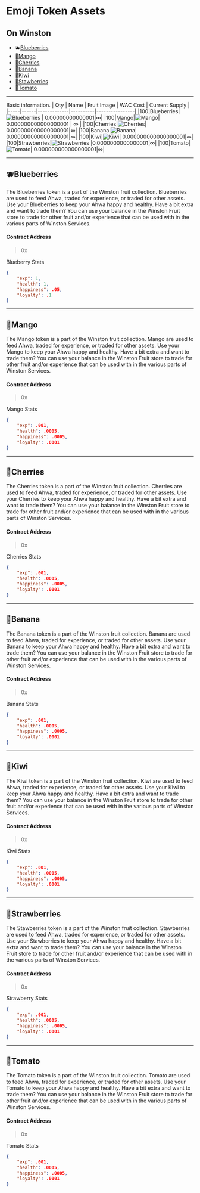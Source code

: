 # Emoji Token Assets
## On Winston

* 🫐[Blueberries](./#Blueberries) 
* 🥭[Mango](./#Mango) 
* 🍒[Cherries](./#Cherries) 
* 🍌[Banana](#Banana) 
* 🥝[Kiwi](#Kiwi) 
* 🍓[Stawberries](#Strawberries) 
* 🍅[Tomato](#Tomato) 
---
Basic information.
| Qty | Name | Fruit Image | WAC Cost | Current Supply |
|-----|------|-------------|----------|----------------|
|100|Blueberries|![Blueberries](./assets/Blueberries_96_x_96.svg) | 0.00000000000001|∞|
|100|Mango|![Mango](./assets/Mango_96_x_96.svg)| 0.000000000000000001 | ∞ |
|100|Cherries|![Cherries](./assets/Cherries_96_x_96.svg)| 0.000000000000000001|∞|
|100|Banana|![Banana](./assets/Banana_96_x_96.svg)| 0.000000000000000001|∞|
|100|Kiwi|![Kiwi](./assets/Kiwi_96_x_96.svg)| 0.000000000000000001|∞|
|100|Strawberries|![Strawberries](./assets/Strawbeery_96_x_96.svg) |0.0000000000000001|∞|
|100|Tomato|![Tomato](./assets/Tomatoe_96_x_96.svg)| 0.000000000000000001|∞|

---    
## 🫐Blueberries
The Blueberries token is a part of the Winston fruit collection. Blueberries are used to feed Ahwa, traded for experience, or traded for other assets. Use your Blueberries to keep your Ahwa happy and healthy. Have a bit extra and want to trade them? You can use your balance in the Winston Fruit store to trade for other fruit and/or experience that can be used with in the various parts of Winston Services. 

#### Contract Address
> 0x 

Blueberry Stats
```JSON
{
    "exp": 1,
    "health": 1,
    "happiness": .05,
    "loyalty": .1
}
```

---
## 🥭Mango

The Mango token is a part of the Winston fruit collection. Mango are used to feed Ahwa, traded for experience, or traded for other assets. Use your Mango to keep your Ahwa happy and healthy. Have a bit extra and want to trade them? You can use your balance in the Winston Fruit store to trade for other fruit and/or experience that can be used with in the various parts of Winston Services. 

#### Contract Address
> 0x 


Mango Stats
```JSON
{
    "exp": .001,
    "health": .0005,
    "happiness": .0005,
    "loyalty": .0001
}
```
---
## 🍒Cherries

The Cherries token is a part of the Winston fruit collection. Cherries are used to feed Ahwa, traded for experience, or traded for other assets. Use your Cherries to keep your Ahwa happy and healthy. Have a bit extra and want to trade them? You can use your balance in the Winston Fruit store to trade for other fruit and/or experience that can be used with in the various parts of Winston Services. 

#### Contract Address
> 0x 



Cherries Stats
```JSON
{
    "exp": .001,
    "health": .0005,
    "happiness": .0005,
    "loyalty": .0001
}
```
---
## 🍌Banana

The Banana token is a part of the Winston fruit collection. Banana are used to feed Ahwa, traded for experience, or traded for other assets. Use your Banana to keep your Ahwa happy and healthy. Have a bit extra and want to trade them? You can use your balance in the Winston Fruit store to trade for other fruit and/or experience that can be used with in the various parts of Winston Services.

#### Contract Address
> 0x 


Banana Stats
```JSON
{
    "exp": .001,
    "health": .0005,
    "happiness": .0005,
    "loyalty": .0001
}
```
---
## 🥝Kiwi

The Kiwi token is a part of the Winston fruit collection. Kiwi are used to feed Ahwa, traded for experience, or traded for other assets. Use your Kiwi to keep your Ahwa happy and healthy. Have a bit extra and want to trade them? You can use your balance in the Winston Fruit store to trade for other fruit and/or experience that can be used with in the various parts of Winston Services. 

#### Contract Address
> 0x 


Kiwi Stats
```JSON
{
    "exp": .001,
    "health": .0005,
    "happiness": .0005,
    "loyalty": .0001
}
```
---
## 🍓Strawberries

The Stawberries token is a part of the Winston fruit collection. Stawberries are used to feed Ahwa, traded for experience, or traded for other assets. Use your Stawberries to keep your Ahwa happy and healthy. Have a bit extra and want to trade them? You can use your balance in the Winston Fruit store to trade for other fruit and/or experience that can be used with in the various parts of Winston Services. 

#### Contract Address
> 0x 

Strawberry Stats
```JSON
{
    "exp": .001,
    "health": .0005,
    "happiness": .0005,
    "loyalty": .0001
}
```
---
## 🍅Tomato

The Tomato token is a part of the Winston fruit collection. Tomato are used to feed Ahwa, traded for experience, or traded for other assets. Use your Tomato to keep your Ahwa happy and healthy. Have a bit extra and want to trade them? You can use your balance in the Winston Fruit store to trade for other fruit and/or experience that can be used with in the various parts of Winston Services. 

#### Contract Address
> 0x 

Tomato Stats
```JSON
{
    "exp": .001,
    "health": .0005,
    "happiness": .0005,
    "loyalty": .0001
}
```
